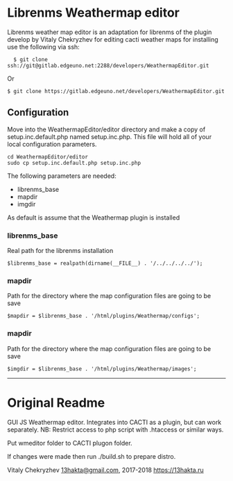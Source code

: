 # Librenms Weathermap editor

Librenms weather map editor is an adaptation for librenms of the plugin develop by Vitaly Chekryzhev for editing cacti
weather maps for installing use the following via ssh:

````
  $ git clone ssh://git@gitlab.edgeuno.net:2288/developers/WeathermapEditor.git
````

Or

````
$ git clone https://gitlab.edgeuno.net/developers/WeathermapEditor.git
````

## Configuration

Move into the WeathermapEditor/editor directory and make a copy of setup.inc.default.php named setup.inc.php. This file
will hold all of your local configuration parameters.

```
cd WeathermapEditor/editor
sudo cp setup.inc.default.php setup.inc.php
```

The following parameters are needed:

- librenms_base
- mapdir
- imgdir

As default is assume that the Weathermap plugin is installed

### librenms_base

Real path for the librenms installation

```injectablephp
$librenms_base = realpath(dirname(__FILE__) . '/../../../../');
```

### mapdir

Path for the directory where the map configuration files are going to be save

```injectablephp
$mapdir = $librenms_base . '/html/plugins/Weathermap/configs';
```

### mapdir

Path for the directory where the map configuration files are going to be save

```injectablephp
$imgdir = $librenms_base . '/html/plugins/Weathermap/images';
```

----

# Original Readme

GUI JS Weathermap editor. Integrates into CACTI as a plugin, but can work separately. NB: Restrict access to php script
with .htaccess or similar ways.

Put wmeditor folder to CACTI plugon folder.

If changes were made then run ./build.sh to prepare distro.

Vitaly Chekryzhev <13hakta@gmail.com>, 2017-2018
https://13hakta.ru
